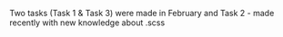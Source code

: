 Two tasks (Task 1 & Task 3) were made in February and Task 2 - made recently with new knowledge about .scss 
